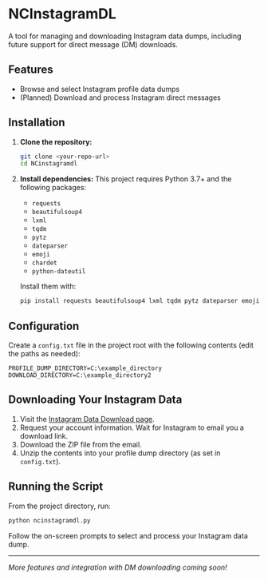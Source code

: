 # NCInstagramDL

A tool for managing and downloading Instagram data dumps, including future support for direct message (DM) downloads.

## Features
- Browse and select Instagram profile data dumps
- (Planned) Download and process Instagram direct messages

## Installation

1. **Clone the repository:**
   ```sh
   git clone <your-repo-url>
   cd NCinstagramdl
   ```

2. **Install dependencies:**
   This project requires Python 3.7+ and the following packages:
   - `requests`
   - `beautifulsoup4`
   - `lxml`
   - `tqdm`
   - `pytz`
   - `dateparser`
   - `emoji`
   - `chardet`
   - `python-dateutil`
   
   Install them with:
   ```sh
   pip install requests beautifulsoup4 lxml tqdm pytz dateparser emoji chardet python-dateutil
   ```

## Configuration

Create a `config.txt` file in the project root with the following contents (edit the paths as needed):

```
PROFILE_DUMP_DIRECTORY=C:\example_directory
DOWNLOAD_DIRECTORY=C:\example_directory2
```

## Downloading Your Instagram Data

1. Visit the [Instagram Data Download page](https://accountscenter.instagram.com/info_and_permissions/dyi/).
2. Request your account information. Wait for Instagram to email you a download link.
3. Download the ZIP file from the email.
4. Unzip the contents into your profile dump directory (as set in `config.txt`).

## Running the Script

From the project directory, run:

```sh
python ncinstagramdl.py
```

Follow the on-screen prompts to select and process your Instagram data dump.

---

*More features and integration with DM downloading coming soon!*
